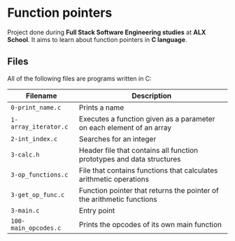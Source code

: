 # Function pointers
Project done during **Full Stack Software Engineering studies** at **ALX School**. It aims to learn about function pointers in **C language**.


## Files
All of the following files are programs written in C:

| Filename | Description |
| -------- | ----------- |
| `0-print_name.c` | Prints a name |
| `1-array_iterator.c` | Executes a function given as a parameter on each element of an array |
| `2-int_index.c` | Searches for an integer |
| `3-calc.h` | Header file that contains all function prototypes and data structures |
| `3-op_functions.c` | File that contains functions that calculates arithmetic operations |
| `3-get_op_func.c` | Function pointer that returns the pointer of the arithmetic functions |
| `3-main.c` | Entry point |
| `100-main_opcodes.c` | Prints the opcodes of its own main function |
